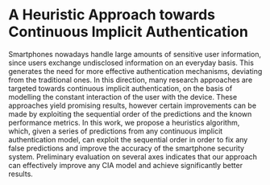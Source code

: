 # A Heuristic Approach towards Continuous Implicit Authentication
Smartphones nowadays handle large amounts of sensitive user information, since users exchange undisclosed information on an everyday basis. This generates the need for
more effective authentication mechanisms, deviating from
the traditional ones. In this direction, many research approaches are targeted towards continuous implicit authentication, on the basis of modelling the constant interaction
of the user with the device. These approaches yield promising results, however certain improvements can be made by
exploiting the sequential order of the predictions and the
known performance metrics. In this work, we propose a
heuristics algorithm, which, given a series of predictions
from any continuous implicit authentication model, can exploit the sequential order in order to fix any false predictions and improve the accuracy of the smartphone security
system. Preliminary evaluation on several axes indicates
that our approach can effectively improve any CIA model
and achieve significantly better results.
